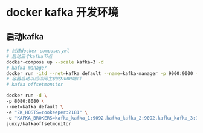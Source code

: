 <!--
 * @Author: cnak47
 * @Date: 2019-12-19 11:43:00
LastEditors: cnak47
LastEditTime: 2020-07-28 15:36:04
 * @Description: 
 -->

# docker kafka 开发环境

## 启动kafka

```bash
# 创建docker-compose.yml
# 启动三个kafka节点
docker-compose up --scale kafka=3 -d
# kafka manager
docker run -itd --net=kafka_default --name=kafka-manager -p 9000:9000 -e ZK_HOSTS="zookeeper:2181" sheepkiller/kafka-manager
# 容器启动以后访问主机的9000端口
# kafka offsetmonitor

docker run -d \
-p 8080:8080 \
--net=kafka_default \
-e "ZK_HOSTS=zookeeper:2181" \
-e "KAFKA_BROKERS=kafka_kafka_1:9092,kafka_kafka_2:9092,kafka_kafka_3:9092" \
junxy/kafkaoffsetmonitor

```
